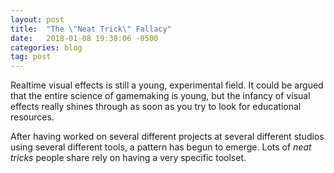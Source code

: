 ```yaml
---
layout: post
title:  "The \"Neat Trick\" Fallacy"
date:   2018-01-08 19:38:06 -0500
categories: blog
tag: post
---
```


Realtime visual effects is still a young, experimental field. It could be argued that the entire science of gamemaking is young, but the infancy of visual effects really shines through as soon as you try to look for educational resources.

After having worked on several different projects at several different studios using several different tools, a pattern has begun to emerge. Lots of _neat tricks_ people share rely on having a very specific toolset.
